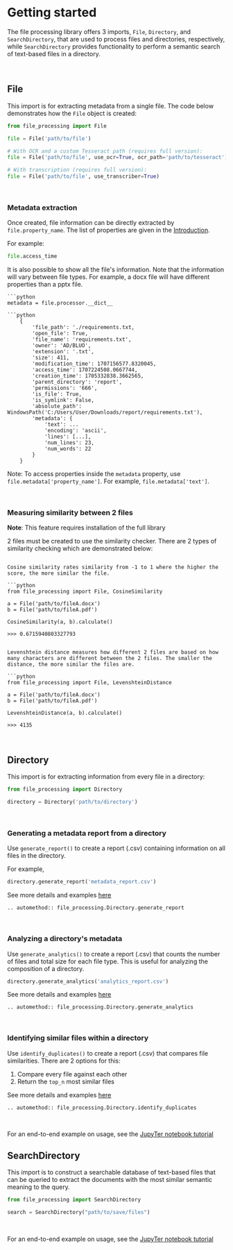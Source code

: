 <br>

# Getting started

The file processing library offers 3 imports, `File`, `Directory`, and `SearchDirectory`, that are used to process files and directories, respectively, while `SearchDirectory` provides functionality to perform a semantic search of text-based files in a directory.

<br>

## File

This import is for extracting metadata from a single file. The code below demonstrates how the `File` object is created:

```py
from file_processing import File

file = File('path/to/file')

# With OCR and a custom Tesseract path (requires full version):
file = File('path/to/file', use_ocr=True, ocr_path='path/to/tesseract')

# With transcription (requires full version):
file = File('path/to/file', use_transcriber=True)
```

<br>

### Metadata extraction

Once created, file information can be directly extracted by `file.property_name`. The list of properties are given in the [Introduction](../index.rst). 

For example:

```py
file.access_time
```

It is also possible to show all the file's information. Note that the information will vary between file types. For example, a docx file will have different properties than a pptx file.

```{tab} Code
```python
metadata = file.processor.__dict__
```
```{tab} Output
```python
    {
        'file_path': './requirements.txt,
        'open_file': True,
        'file_name': 'requirements.txt',
        'owner': 'AD/BLUO',
        'extension': '.txt',
        'size': 411,
        'modification_time': 1707156577.8320045,
        'access_time': 1707224508.0667744,
        'creation_time': 1705332838.3662565,
        'parent_directory': 'report',
        'permissions': '666',
        'is_file': True,
        'is_symlink': False,
        'absolute_path': WindowsPath('C:/Users/User/Downloads/report/requirements.txt'),
        'metadata': {
            'text': ...
            'encoding': 'ascii',
            'lines': [...],
            'num_lines': 23,
            'num_words': 22
        }
    }
```

Note: To access properties inside the `metadata` property, use `file.metadata['property_name']`. For example, `file.metadata['text']`.

<br>

### Measuring similarity between 2 files

**Note**: This feature requires installation of the full library

2 files must be created to use the similarity checker. There are 2 types of similarity checking which are demonstrated below:

```{tab} Cosine Similarity

Cosine similarity rates similarity from -1 to 1 where the higher the score, the more similar the file.

```python
from file_processing import File, CosineSimilarity

a = File('path/to/fileA.docx')
b = File('path/to/fileA.pdf')

CosineSimilarity(a, b).calculate()

>>> 0.6715940803327793
```
```{tab} Levenshtein Distance

Levenshtein distance measures how different 2 files are based on how many characters are different between the 2 files. The smaller the distance, the more similar the files are.

```python
from file_processing import File, LevenshteinDistance

a = File('path/to/fileA.docx')
b = File('path/to/fileA.pdf')

LevenshteinDistance(a, b).calculate()

>>> 4135
```

<br>

## Directory

This import is for extracting information from every file in a directory:

```py
from file_processing import Directory

directory = Directory('path/to/directory')
```

<br>

### Generating a metadata report from a directory

Use `generate_report()` to create a report (.csv) containing information on all files in the directory.

For example, 

```python
directory.generate_report('metadata_report.csv')
```

See more details and examples [here](../2_user_guide/1_directory_report.md)

```{eval-rst}
.. automethod:: file_processing.Directory.generate_report
```

<br>

### Analyzing a directory's metadata

Use `generate_analytics()` to create a report (.csv) that counts the number of files and total size for each file type. This is useful for analyzing the composition of a directory.

```python
directory.generate_analytics('analytics_report.csv')
```

See more details and examples [here](../2_user_guide/2_directory_analytics.md)

```{eval-rst}
.. automethod:: file_processing.Directory.generate_analytics
```

<br>

### Identifying similar files within a directory

Use `identify_duplicates()` to create a report (.csv) that compares file similarities. There are 2 options for this: 
1. Compare every file against each other
2. Return the `top_n` most similar files

See more details and examples [here](../2_user_guide/3_directory_similarity.md)

```{eval-rst}
.. automethod:: file_processing.Directory.identify_duplicates
```

<br>

For an end-to-end example on usage, see the [JupyTer notebook tutorial](https://github.com/hc-sc-ocdo-bdpd/file-processing-tools/blob/main/report_demo.ipynb)

## SearchDirectory

This import is to construct a searchable database of text-based files that can be queried to extract the documents with the most similar semantic meaning to the query.

```py
from file_processing import SearchDirectory

search = SearchDirectory("path/to/save/files")
```

<br>

For an end-to-end example on usage, see the [JupyTer notebook tutorial](https://github.com/hc-sc-ocdo-bdpd/file-processing-tools/blob/main/search_directory_demo.ipynb)